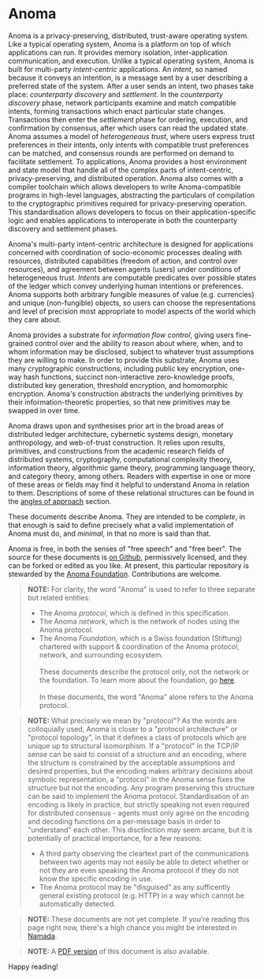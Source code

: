 # Anoma

Anoma is a privacy-preserving, distributed, trust-aware operating system. Like a typical operating system, Anoma is a platform on top of which applications can run. It provides memory isolation, inter-application communication, and execution. Unlike a typical operating system, Anoma is built for multi-party _intent-centric_ applications. An _intent_, so named because it conveys an intention, is a message sent by a user describing a preferred state of the system. After a user sends an intent, two phases take place: _counterparty discovery_ and _settlement_. In the _counterparty discovery_ phase, network participants examine and match compatible intents, forming transactions which enact particular state changes. Transactions then enter the _settlement_ phase for ordering, execution, and confirmation by consensus, after which users can read the updated state. Anoma assumes a model of _heterogeneous trust_, where users express trust preferences in their intents, only intents with compatible trust preferences can be matched, and consensus rounds are performed on demand to facilitate settlement. To applications, Anoma provides a host environment and state model that handle all of the complex parts of intent-centric, privacy-preserving, and distributed operation. Anoma also comes with a compiler toolchain which allows developers to write Anoma-compatible programs in high-level languages, abstracting the particulars of compilation to the cryptographic primitives required for privacy-preserving operation. This standardisation allows developers to focus on their application-specific logic and enables applications to interoperate in both the counterparty discovery and settlement phases.

Anoma's multi-party intent-centric architecture is designed for applications concerned with coordination of socio-economic processes dealing with resources, distributed capabilities (freedom of action, and control over resources), and agreement between agents (users) under conditions of heterogeneous trust. _Intents_ are computable predicates over possible states of the ledger which convey underlying human intentions or preferences. Anoma supports both arbitrary fungible measures of value (e.g. currencies) and unique (non-fungible) objects, so users can choose the representations and level of precision most appropriate to model aspects of the world which they care about.

Anoma provides a substrate for _information flow control_, giving users fine-grained control over and the ability to reason about where, when, and to whom information may be disclosed, subject to whatever trust assumptions they are willing to make. In order to provide this substrate, Anoma uses many cryptographic constructions, including public key encryption, one-way hash functions, succinct non-interactive zero-knowledge proofs, distributed key generation, threshold encryption, and homomorphic encryption. Anoma's construction abstracts the underlying primitives by their information-theoretic properties, so that new primitives may be swapped in over time.

Anoma draws upon and synthesises prior art in the broad areas of distributed ledger architecture, cybernetic systems design, monetary anthropology, and web-of-trust construction. It relies upon results, primitives, and constructions from the academic research fields of distributed systems, cryptography, computational complexity theory, information theory, algorithmic game theory, programming language theory, and category theory, among others. Readers with expertise in one or more of these areas or fields may find it helpful to understand Anoma in relation to them. Descriptions of some of these relational structures can be found in the [angles of approach](./angles-of-approach.md#angles-of-approach) section.

These documents describe Anoma. They are intended to be _complete_, in that enough is said to define precisely what a valid implementation of Anoma must do, and _minimal_, in that no more is said than that.

Anoma is free, in both the senses of "free speech" and "free beer". The source for these documents is [on Github](https://github.com/anoma/specs), permissively licensed, and they can be forked or edited as you like. At present, this particular repository is stewarded by the [Anoma Foundation](https://anoma.foundation/). Contributions are welcome.

> **NOTE:** For clarity, the word "Anoma" is used to refer to three separate but related entities:
> - The Anoma _protocol_, which is defined in this specification.
> - The Anoma _network_, which is the network of nodes using the Anoma protocol.
> - The Anoma _Foundation_, which is a Swiss foundation (Stiftung) chartered with support & coordination of the Anoma protocol, network, and surrounding ecosystem.
> <br /><br />These documents describe the protocol only, not the network or the foundation. To learn more about the foundation, go [here](https://anoma.foundation).
> <br /><br />In these documents, the word "Anoma" alone refers to the Anoma protocol.

> **NOTE:** What precisely we mean by "protocol"? As the words are colloquially used, Anoma is closer to a "protocol architecture" or "protocol topology", in that it defines a class of protocols which are unique up to structural isomorphism. If a "protocol" in the TCP/IP sense can be said to consist of a structure and an encoding, where the structure is constrained by the acceptable assumptions and desired properties, but the encoding makes arbitrary decisions about symbolic representation, a "protocol" in the Anoma sense fixes the structure but not the encoding. Any program preserving this structure can be said to implement the Anoma protocol. Standardisation of an encoding is likely in practice, but strictly speaking not even required for distributed consensus - agents must only agree on the encoding and decoding functions on a per-message basis in order to "understand" each other. This disctinction may seem arcane, but it is potentially of practical importance, for a few reasons:
> - A third party observing the cleartext part of the communications between two agents may not easily be able to detect whether or not they are even speaking the Anoma protocol if they do not know the specific encoding in use.
> - The Anoma protocol may be "disguised" as any sufficently general existing protocol (e.g. HTTP) in a way which cannot be automatically detected.

> **NOTE:** These documents are not yet complete. If you're reading this page right now, there's a high chance you might be interested in [Namada](https://namada.net).

> **NOTE:** A [PDF version](https://specs.anoma.net/main/anoma-specs.pdf) of this document is also available.

Happy reading!